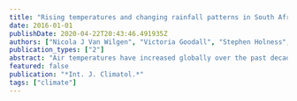 ```yaml
---
title: "Rising temperatures and changing rainfall patterns in South Africa's national parks"
date: 2016-01-01
publishDate: 2020-04-22T20:43:46.491935Z
authors: ["Nicola J Van Wilgen", "Victoria Goodall", "Stephen Holness", "Steven L Chown", "Melodie A McGeoch"]
publication_types: ["2"]
abstract: "Air temperatures have increased globally over the past decades, while rainfall changes have been more variable, but are taking place. In South Africa, substantial climate‐related impacts are predicted, and protected area management agencies will need to respond actively to impacts. It is critical for management agencies to understand the way in which climate is changing locally to predict impacts and respond appropriately. Here, for the first time, we quantify observable changes in temperature and rainfall in South African national …"
featured: false
publication: "*Int. J. Climatol.*"
tags: ["climate"]
---
```


